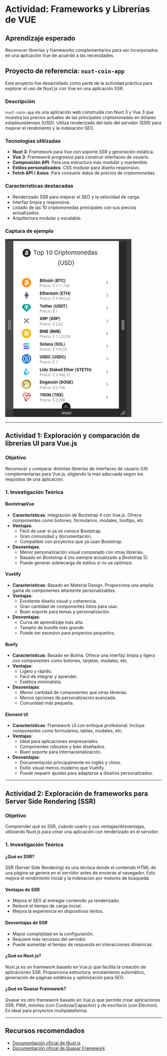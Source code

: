 # Actividad: Frameworks y Librerías de VUE

## Aprendizaje esperado
Reconocer librerías y frameworks complementarios para ser incorporados en una aplicación Vue de acuerdo a las necesidades.

## Proyecto de referencia: `nuxt-coin-app`

Este proyecto fue desarrollado como parte de la actividad práctica para explorar el uso de Nuxt.js con Vue en una aplicación SSR.

### Descripción
`nuxt-coin-app` es una aplicación web construida con Nuxt 3 y Vue 3 que muestra los precios actuales de las principales criptomonedas en dólares estadounidenses (USD). Utiliza renderizado del lado del servidor (SSR) para mejorar el rendimiento y la indexación SEO.

### Tecnologías utilizadas
- **Nuxt 3**: Framework para Vue con soporte SSR y generación estática.
- **Vue 3**: Framework progresivo para construir interfaces de usuario.
- **Composición API**: Para una estructura más modular y mantenible.
- **Estilos personalizados**: CSS modular para diseño responsivo.
- **Fetch API / Axios**: Para consumir datos de precios de criptomonedas.

### Características destacadas
- Renderizado SSR para mejorar el SEO y la velocidad de carga.
- Interfaz limpia y responsiva.
- Listado de las 10 criptomonedas principales con sus precios actualizados.
- Arquitectura modular y escalable.

### Captura de ejemplo
![Captura en modo pantalla pequeña](image.png)


---

## Actividad 1: Exploración y comparación de librerías UI para Vue.js

### Objetivo
Reconocer y comparar distintas librerías de interfaces de usuario (UI) complementarias para Vue.js, eligiendo la más adecuada según los requisitos de una aplicación.

### 1. Investigación Teórica

#### BootstrapVue
- **Características**: Integración de Bootstrap 4 con Vue.js. Ofrece componentes como botones, formularios, modales, tooltips, etc.
- **Ventajas**:
  - Fácil de usar si ya se conoce Bootstrap.
  - Gran comunidad y documentación.
  - Compatible con proyectos que ya usan Bootstrap.
- **Desventajas**:
  - Menor personalización visual comparado con otras librerías.
  - Basado en Bootstrap 4 (no siempre actualizado a Bootstrap 5).
  - Puede generar sobrecarga de estilos si no se optimiza.

#### Vuetify
- **Características**: Basado en Material Design. Proporciona una amplia gama de componentes altamente personalizables.
- **Ventajas**:
  - Excelente diseño visual y coherencia.
  - Gran cantidad de componentes listos para usar.
  - Buen soporte para temas y personalización.
- **Desventajas**:
  - Curva de aprendizaje más alta.
  - Tamaño de bundle más grande.
  - Puede ser excesivo para proyectos pequeños.

#### Buefy
- **Características**: Basado en Bulma. Ofrece una interfaz limpia y ligera con componentes como botones, tarjetas, modales, etc.
- **Ventajas**:
  - Ligero y rápido.
  - Fácil de integrar y aprender.
  - Estética minimalista.
- **Desventajas**:
  - Menor cantidad de componentes que otras librerías.
  - Menos opciones de personalización avanzada.
  - Comunidad más pequeña.

#### Element UI
- **Características**: Framework UI con enfoque profesional. Incluye componentes como formularios, tablas, modales, etc.
- **Ventajas**:
  - Ideal para aplicaciones empresariales.
  - Componentes robustos y bien diseñados.
  - Buen soporte para internacionalización.
- **Desventajas**:
  - Documentación principalmente en inglés y chino.
  - Estilo visual menos moderno que Vuetify.
  - Puede requerir ajustes para adaptarse a diseños personalizados.

---

## Actividad 2: Exploración de frameworks para Server Side Rendering (SSR)

### Objetivo
Comprender qué es SSR, cuándo usarlo y sus ventajas/desventajas, utilizando Nuxt.js para crear una aplicación con renderizado en el servidor.

### 1. Investigación Teórica

#### ¿Qué es SSR?
SSR (Server Side Rendering) es una técnica donde el contenido HTML de una página se genera en el servidor antes de enviarse al navegador. Esto mejora el rendimiento inicial y la indexación por motores de búsqueda.

#### Ventajas de SSR
- Mejora el SEO al entregar contenido ya renderizado.
- Reduce el tiempo de carga inicial.
- Mejora la experiencia en dispositivos lentos.

#### Desventajas de SSR
- Mayor complejidad en la configuración.
- Requiere más recursos del servidor.
- Puede aumentar el tiempo de respuesta en interacciones dinámicas.

#### ¿Qué es Nuxt.js?
Nuxt.js es un framework basado en Vue.js que facilita la creación de aplicaciones SSR. Proporciona estructura, enrutamiento automático, generación de páginas estáticas y optimización para SEO.

#### ¿Qué es Quasar Framework?
Quasar es otro framework basado en Vue.js que permite crear aplicaciones SSR, PWA, móviles (con Cordova/Capacitor) y de escritorio (con Electron). Es ideal para proyectos multiplataforma.

---

## Recursos recomendados
- [Documentación oficial de Nuxt.js](https://nuxt.com/docs)
- [Documentación oficial de Quasar Framework](https://quasar.dev)
